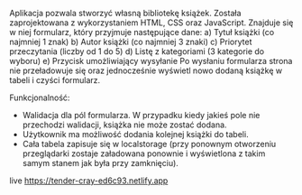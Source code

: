 Aplikacja pozwala stworzyć własną bibliotekę książek. Została zaprojektowana z wykorzystaniem HTML, CSS oraz JavaScript.
Znajduje się w niej formularz, który przyjmuje następujące dane:
a) Tytuł książki (co najmniej 1 znak)
b) Autor książki (co najmniej 3 znaki)
c) Priorytet przeczytania (liczby od 1 do 5)
d) Listę z kategoriami (3 kategorie do wyboru)
e) Przycisk umożliwiający wysyłanie
Po wysłaniu formularza strona nie przeładowuje się oraz jednocześnie wyświetl nowo dodaną
książkę w tabeli i czyści formularz.

Funkcjonalność:
- Walidacja dla pól formularza. W przypadku kiedy jakieś pole nie przechodzi walidacji, książka
nie może zostać dodana.
- Użytkownik ma możliwość dodania kolejnej książki do tabeli.
- Cała tabela zapisuje się w localstorage (przy ponownym otworzeniu przeglądarki zostaje
załadowana ponownie i wyświetlona z takim samym stanem jak była przy zamknięciu).

live https://tender-cray-ed6c93.netlify.app
